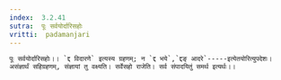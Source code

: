 ```yaml
---
index:  3.2.41
sutra:  पूः सर्वयोर्दारिसहोः
vritti:  padamanjari
---
```


	पूः सर्वयोर्दारिसहोः।। `द्द विदारणे` इत्यस्य ग्रहणम्; न `द्द भये`,`द्दङ् आदरे`-----इत्येतयोरित्युपदेशः। असंज्ञार्थं सहिग्रहणम्, संज्ञायां तु वक्ष्यति। सर्वेसहो राजेति। सर्व संपादयितुं समर्थ इत्यर्थः।।
